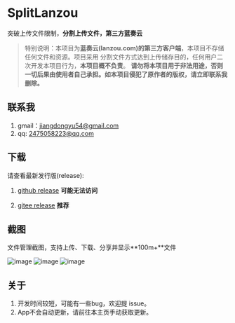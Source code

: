 # SplitLanzou

突破上传文件限制，**分割上传文件，第三方蓝奏云**

> 特别说明：本项目为**蓝奏云(lanzou.com)的第三方客户端**，本项目不存储任何文件和资源。项目采用
分割文件方式达到上传储存目的，任何用户二次开发本项目行为，**本项目概不负责**。
**请勿将本项目用于非法用途，否则一切后果由使用者自己承担。如本项目侵犯了原作者的版权，请立即联系我删除。**

## 联系我

1. gmail：jiangdongyu54@gmail.com
2. qq: 2475058223@qq.com

## 下载

请查看最新发行版(release):

1. [github release](https://github.com/Yu2002s/SplitLanzou/releases) **可能无法访问**

2. [gitee release](https://gitee.com/jdy2002/SplitLanzou/releases) **推荐**

## 截图

文件管理截图，支持上传、下载、分享并显示**100m+**文件

![image](https://s1.ax1x.com/2023/08/03/pPFeucj.png)
![image](https://s1.ax1x.com/2023/08/03/pPFen3Q.png)
![image](https://s1.ax1x.com/2023/08/03/pPFem9g.png)

## 关于

1. 开发时间较短，可能有一些bug，欢迎提 issue。
2. App不会自动更新，请前往本主页手动获取更新。
